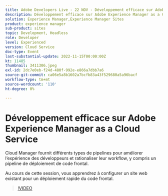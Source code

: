 ```yaml
---
title: Adobe Developers Live - 22 NOV - Développement efficace sur Adobe Experience Manager as a Cloud Service
description: Développement efficace sur Adobe Experience Manager as a Cloud Service Cloud Manager fournit différents types de pipelines pour améliorer l’expérience des développeurs et rationaliser leur workflow, y compris un pipeline de déploiement de code frontal. Au cours de cette session, vous apprendrez à configurer un site web existant pour un déploiement rapide du code frontal.
solution: Experience Manager,Experience Manager Sites
product: experience manager
sub-product: sites
topic: Development, Headless
role: Developer
level: Experienced
version: Cloud Service
doc-type: Event
last-substantial-update: 2022-11-15T00:00:00Z
kt: 11485
thumbnail: 3411306.jpeg
exl-id: 2dc7e0eb-f24d-480f-992e-e866a7dbb7a6
source-git-commit: ca06e5a8b1602a7bcfb83a43f529680a5a96bacf
workflow-type: tm+mt
source-wordcount: '110'
ht-degree: 0%

---
```


# Développement efficace sur Adobe Experience Manager as a Cloud Service

Cloud Manager fournit différents types de pipelines pour améliorer l’expérience des développeurs et rationaliser leur workflow, y compris un pipeline de déploiement de code frontal.

Au cours de cette session, vous apprendrez à configurer un site web existant pour un déploiement rapide du code frontal.

>[!VIDEO](https://video.tv.adobe.com/v/3411306/?quality=12&learn=on)
